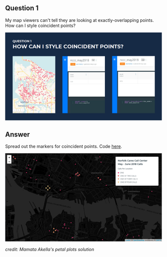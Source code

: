 ## Question 1
My map viewers can't tell they are looking at exactly-overlapping points. How can I style coincident points?

<img src="../img/coincident_points_1.png" alt="Coincident points problem" />

## Answer 
Spread out the markers for coincident points. Code [here](https://github.com/ztephm/cartography-top5/blob/main/1-coincident-points/petals.html).

<img src="../img/coincident_points_2.png" alt="Coincident points petal plots" />

_credit: Mamata Akella's petal plots solution_




